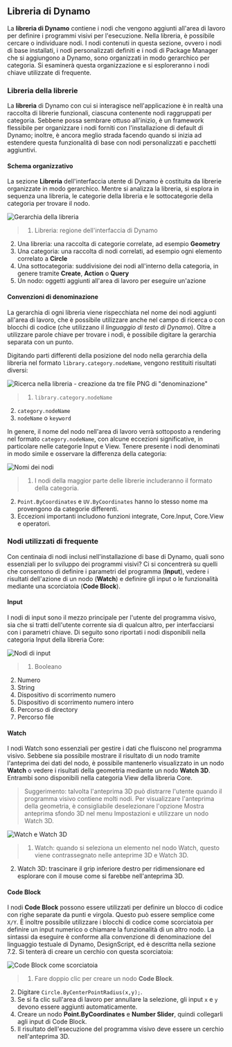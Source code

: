 

## Libreria di Dynamo

La **libreria di Dynamo** contiene i nodi che vengono aggiunti all'area di lavoro per definire i programmi visivi per l'esecuzione. Nella libreria, è possibile cercare o individuare nodi. I nodi contenuti in questa sezione, ovvero i nodi di base installati, i nodi personalizzati definiti e i nodi di Package Manager che si aggiungono a Dynamo, sono organizzati in modo gerarchico per categoria. Si esaminerà questa organizzazione e si esploreranno i nodi chiave utilizzate di frequente.

### Libreria della librerie

La **libreria** di Dynamo con cui si interagisce nell'applicazione è in realtà una raccolta di librerie funzionali, ciascuna contenente nodi raggruppati per categoria. Sebbene possa sembrare ottuso all'inizio, è un framework flessibile per organizzare i nodi forniti con l'installazione di default di Dynamo; inoltre, è ancora meglio strada facendo quando si inizia ad estendere questa funzionalità di base con nodi personalizzati e pacchetti aggiuntivi.

#### Schema organizzativo

La sezione **Libreria** dell'interfaccia utente di Dynamo è costituita da librerie organizzate in modo gerarchico. Mentre si analizza la libreria, si esplora in sequenza una libreria, le categorie della libreria e le sottocategorie della categoria per trovare il nodo.

![Gerarchia della libreria](images/3-3/00-LibraryBrowsing.png)

> 1. Libreria: regione dell'interfaccia di Dynamo
2. Una libreria: una raccolta di categorie correlate, ad esempio **Geometry**
3. Una categoria: una raccolta di nodi correlati, ad esempio ogni elemento correlato a **Circle**
4. Una sottocategoria: suddivisione dei nodi all'interno della categoria, in genere tramite **Create**, **Action** o **Query**
5. Un nodo: oggetti aggiunti all'area di lavoro per eseguire un'azione

#### Convenzioni di denominazione

La gerarchia di ogni libreria viene rispecchiata nel nome dei nodi aggiunti all'area di lavoro, che è possibile utilizzare anche nel campo di ricerca o con blocchi di codice (che utilizzano il *linguaggio di testo di Dynamo*). Oltre a utilizzare parole chiave per trovare i nodi, è possibile digitare la gerarchia separata con un punto.

Digitando parti differenti della posizione del nodo nella gerarchia della libreria nel formato ```library.category.nodeName```, vengono restituiti risultati diversi:

![Ricerca nella libreria - creazione da tre file PNG di "denominazione"](images/3-3/01-LibrarySearching.png)

> 1. ```library.category.nodeName```
2. ```category.nodeName```
3. ```nodeName``` o ```keyword```

In genere, il nome del nodo nell'area di lavoro verrà sottoposto a rendering nel formato ```category.nodeName```, con alcune eccezioni significative, in particolare nelle categorie Input e View. Tenere presente i nodi denominati in modo simile e osservare la differenza della categoria:

![Nomi dei nodi](images/3-3/02-NodeNames.png)

> 1. I nodi della maggior parte delle librerie includeranno il formato della categoria.
2. ```Point.ByCoordinates``` e ```UV.ByCoordinates``` hanno lo stesso nome ma provengono da categorie differenti.
3. Eccezioni importanti includono funzioni integrate, Core.Input, Core.View e operatori.

### Nodi utilizzati di frequente

Con centinaia di nodi inclusi nell'installazione di base di Dynamo, quali sono essenziali per lo sviluppo dei programmi visivi? Ci si concentrerà su quelli che consentono di definire i parametri del programma (**Input**), vedere i risultati dell'azione di un nodo (**Watch**) e definire gli input o le funzionalità mediante una scorciatoia (**Code Block**).

#### Input

I nodi di input sono il mezzo principale per l'utente del programma visivo, sia che si tratti dell'utente corrente sia di qualcun altro, per interfacciarsi con i parametri chiave. Di seguito sono riportati i nodi disponibili nella categoria Input della libreria Core:

![Nodi di input](images/3-3/03-InputNodes.png)

> 1. Booleano
2. Numero
3. String
4. Dispositivo di scorrimento numero
5. Dispositivo di scorrimento numero intero
6. Percorso di directory
7. Percorso file

#### Watch

I nodi Watch sono essenziali per gestire i dati che fluiscono nel programma visivo. Sebbene sia possibile mostrare il risultato di un nodo tramite l'anteprima dei dati del nodo, è possibile mantenerlo visualizzato in un nodo **Watch** o vedere i risultati della geometria mediante un nodo **Watch 3D**. Entrambi sono disponibili nella categoria View della libreria Core.

> Suggerimento: talvolta l'anteprima 3D può distrarre l'utente quando il programma visivo contiene molti nodi. Per visualizzare l'anteprima della geometria, è consigliabile deselezionare l'opzione Mostra anteprima sfondo 3D nel menu Impostazioni e utilizzare un nodo Watch 3D.

![Watch e Watch 3D](images/3-3/04-WatchNodes.png)

> 1. Watch: quando si seleziona un elemento nel nodo Watch, questo viene contrassegnato nelle anteprime 3D e Watch 3D.
2. Watch 3D: trascinare il grip inferiore destro per ridimensionare ed esplorare con il mouse come si farebbe nell'anteprima 3D.

#### Code Block

I nodi **Code Block** possono essere utilizzati per definire un blocco di codice con righe separate da punti e virgola. Questo può essere semplice come ```X/Y```. È inoltre possibile utilizzare i blocchi di codice come scorciatoia per definire un input numerico o chiamare la funzionalità di un altro nodo. La sintassi da eseguire è conforme alla convenzione di denominazione del linguaggio testuale di Dynamo, DesignScript, ed è descritta nella sezione 7.2. Si tenterà di creare un cerchio con questa scorciatoia:

![Code Block come scorciatoia](images/3-3/05-CodeBlock.png)

> 1. Fare doppio clic per creare un nodo **Code Block**.
2. Digitare ```Circle.ByCenterPointRadius(x,y);```.
3. Se si fa clic sull'area di lavoro per annullare la selezione, gli input ```x``` e ```y``` devono essere aggiunti automaticamente.
4. Creare un nodo **Point.ByCoordinates** e **Number Slider**, quindi collegarli agli input di Code Block.
5. Il risultato dell'esecuzione del programma visivo deve essere un cerchio nell'anteprima 3D.

